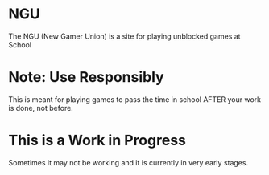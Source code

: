# NGU
The NGU (New Gamer Union) is a site for playing unblocked games at School
<br />
# Note: Use Responsibly
This is meant for playing games to pass the time in school AFTER your work is done, not before.

# This is a Work in Progress
Sometimes it may not be working and it is currently in very early stages.
